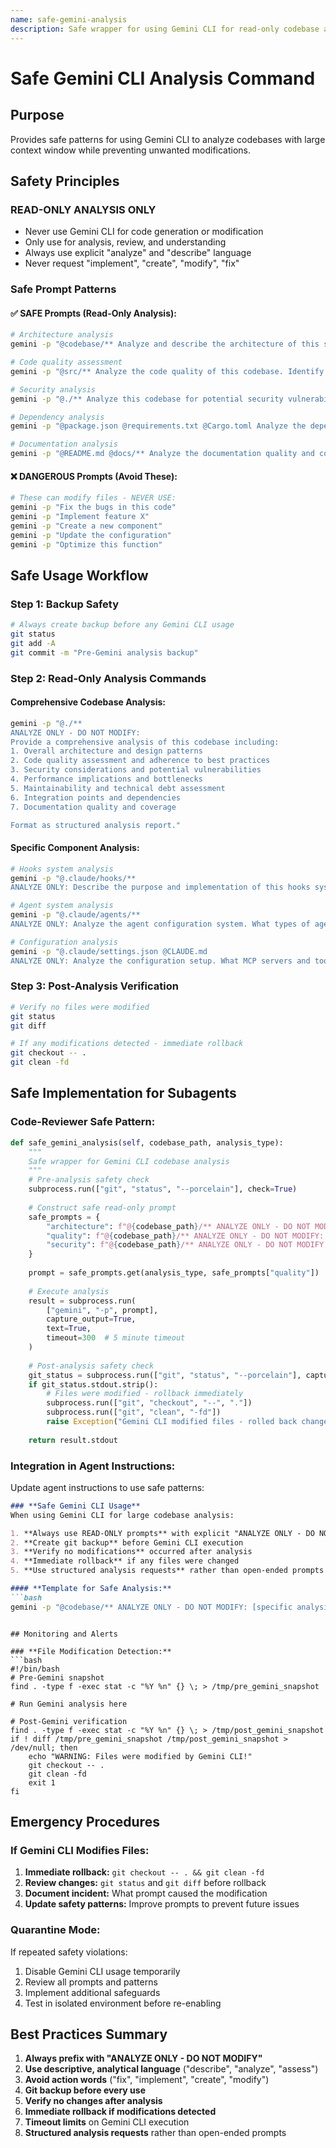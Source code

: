 ```yaml
---
name: safe-gemini-analysis
description: Safe wrapper for using Gemini CLI for read-only codebase analysis without modification risks
---
```


# Safe Gemini CLI Analysis Command

## Purpose
Provides safe patterns for using Gemini CLI to analyze codebases with large context window while preventing unwanted modifications.

## Safety Principles

### **READ-ONLY ANALYSIS ONLY**
- Never use Gemini CLI for code generation or modification
- Only use for analysis, review, and understanding
- Always use explicit "analyze" and "describe" language
- Never request "implement", "create", "modify", "fix"

### **Safe Prompt Patterns**

#### ✅ SAFE Prompts (Read-Only Analysis):
```bash
# Architecture analysis
gemini -p "@codebase/** Analyze and describe the architecture of this system. What are the main components and how do they interact?"

# Code quality assessment  
gemini -p "@src/** Analyze the code quality of this codebase. Identify patterns, potential issues, and adherence to best practices."

# Security analysis
gemini -p "@./** Analyze this codebase for potential security vulnerabilities. Describe any risks found without suggesting fixes."

# Dependency analysis
gemini -p "@package.json @requirements.txt @Cargo.toml Analyze the dependencies used in this project. What libraries and frameworks are being used?"

# Documentation analysis
gemini -p "@README.md @docs/** Analyze the documentation quality and coverage for this project."
```

#### ❌ DANGEROUS Prompts (Avoid These):
```bash
# These can modify files - NEVER USE:
gemini -p "Fix the bugs in this code"
gemini -p "Implement feature X"  
gemini -p "Create a new component"
gemini -p "Update the configuration"
gemini -p "Optimize this function"
```

## Safe Usage Workflow

### **Step 1: Backup Safety**
```bash
# Always create backup before any Gemini CLI usage
git status
git add -A
git commit -m "Pre-Gemini analysis backup"
```

### **Step 2: Read-Only Analysis Commands**

#### **Comprehensive Codebase Analysis:**
```bash
gemini -p "@./** 
ANALYZE ONLY - DO NOT MODIFY:
Provide a comprehensive analysis of this codebase including:
1. Overall architecture and design patterns
2. Code quality assessment and adherence to best practices  
3. Security considerations and potential vulnerabilities
4. Performance implications and bottlenecks
5. Maintainability and technical debt assessment
6. Integration points and dependencies
7. Documentation quality and coverage

Format as structured analysis report."
```

#### **Specific Component Analysis:**
```bash
# Hooks system analysis
gemini -p "@.claude/hooks/** 
ANALYZE ONLY: Describe the purpose and implementation of this hooks system. What events are handled and how?"

# Agent system analysis  
gemini -p "@.claude/agents/**
ANALYZE ONLY: Analyze the agent configuration system. What types of agents are defined and what are their capabilities?"

# Configuration analysis
gemini -p "@.claude/settings.json @CLAUDE.md
ANALYZE ONLY: Analyze the configuration setup. What MCP servers and tools are configured?"
```

### **Step 3: Post-Analysis Verification**
```bash
# Verify no files were modified
git status
git diff

# If any modifications detected - immediate rollback
git checkout -- .
git clean -fd
```

## Safe Implementation for Subagents

### **Code-Reviewer Safe Pattern:**
```python
def safe_gemini_analysis(self, codebase_path, analysis_type):
    """
    Safe wrapper for Gemini CLI codebase analysis
    """
    # Pre-analysis safety check
    subprocess.run(["git", "status", "--porcelain"], check=True)
    
    # Construct safe read-only prompt
    safe_prompts = {
        "architecture": f"@{codebase_path}/** ANALYZE ONLY - DO NOT MODIFY: Describe the architecture and main components of this system.",
        "quality": f"@{codebase_path}/** ANALYZE ONLY - DO NOT MODIFY: Assess code quality, patterns, and adherence to best practices.",
        "security": f"@{codebase_path}/** ANALYZE ONLY - DO NOT MODIFY: Identify potential security vulnerabilities and risks."
    }
    
    prompt = safe_prompts.get(analysis_type, safe_prompts["quality"])
    
    # Execute analysis
    result = subprocess.run(
        ["gemini", "-p", prompt],
        capture_output=True,
        text=True,
        timeout=300  # 5 minute timeout
    )
    
    # Post-analysis safety check
    git_status = subprocess.run(["git", "status", "--porcelain"], capture_output=True, text=True)
    if git_status.stdout.strip():
        # Files were modified - rollback immediately
        subprocess.run(["git", "checkout", "--", "."])
        subprocess.run(["git", "clean", "-fd"])
        raise Exception("Gemini CLI modified files - rolled back changes")
    
    return result.stdout
```

### **Integration in Agent Instructions:**

Update agent instructions to use safe patterns:

```markdown
### **Safe Gemini CLI Usage**
When using Gemini CLI for large codebase analysis:

1. **Always use READ-ONLY prompts** with explicit "ANALYZE ONLY - DO NOT MODIFY" prefix
2. **Create git backup** before Gemini CLI execution  
3. **Verify no modifications** occurred after analysis
4. **Immediate rollback** if any files were changed
5. **Use structured analysis requests** rather than open-ended prompts

#### **Template for Safe Analysis:**
```bash
gemini -p "@codebase/** ANALYZE ONLY - DO NOT MODIFY: [specific analysis request]"
```
```

## Monitoring and Alerts

### **File Modification Detection:**
```bash
#!/bin/bash
# Pre-Gemini snapshot
find . -type f -exec stat -c "%Y %n" {} \; > /tmp/pre_gemini_snapshot

# Run Gemini analysis here

# Post-Gemini verification  
find . -type f -exec stat -c "%Y %n" {} \; > /tmp/post_gemini_snapshot
if ! diff /tmp/pre_gemini_snapshot /tmp/post_gemini_snapshot > /dev/null; then
    echo "WARNING: Files were modified by Gemini CLI!"
    git checkout -- .
    git clean -fd
    exit 1
fi
```

## Emergency Procedures

### **If Gemini CLI Modifies Files:**
1. **Immediate rollback:** `git checkout -- . && git clean -fd`
2. **Review changes:** `git status` and `git diff` before rollback
3. **Document incident:** What prompt caused the modification
4. **Update safety patterns:** Improve prompts to prevent future issues

### **Quarantine Mode:**
If repeated safety violations:
1. Disable Gemini CLI usage temporarily
2. Review all prompts and patterns
3. Implement additional safeguards
4. Test in isolated environment before re-enabling

## Best Practices Summary

1. **Always prefix with "ANALYZE ONLY - DO NOT MODIFY"**
2. **Use descriptive, analytical language** ("describe", "analyze", "assess")
3. **Avoid action words** ("fix", "implement", "create", "modify")  
4. **Git backup before every use**
5. **Verify no changes after analysis**
6. **Immediate rollback if modifications detected**
7. **Timeout limits** on Gemini CLI execution
8. **Structured analysis requests** rather than open-ended prompts